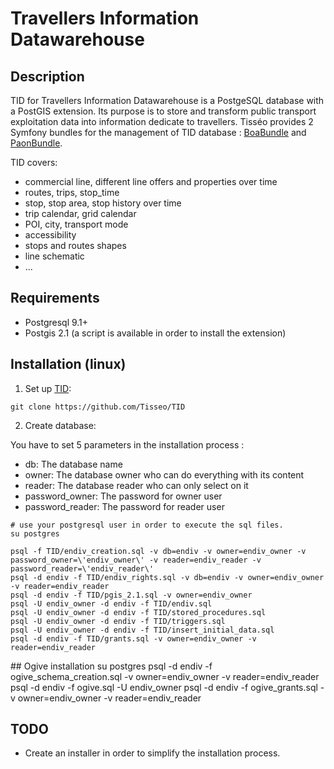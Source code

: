 # Travellers Information Datawarehouse

## Description

TID for Travellers Information Datawarehouse is a PostgeSQL database with a PostGIS extension. Its purpose is to store and transform public transport exploitation data into information dedicate to travellers. Tisséo provides 2 Symfony bundles for the management of TID database : [BoaBundle] and [PaonBundle].

TID covers:
 
- commercial line, different line offers and properties over time
- routes, trips, stop_time
- stop, stop area, stop history over time
- trip calendar, grid calendar
- POI, city, transport mode
- accessibility
- stops and routes shapes
- line schematic
- ...

## Requirements

- Postgresql 9.1+
- Postgis 2.1 (a script is available in order to install the extension)

## Installation (linux)

1. Set up [TID]:

```
git clone https://github.com/Tisseo/TID
```

2. Create database:

You have to set 5 parameters in the installation process :
- db: The database name
- owner: The database owner who can do everything with its content
- reader: The database reader who can only select on it
- password_owner: The password for owner user
- password_reader: The password for reader user

```Shell
# use your postgresql user in order to execute the sql files.
su postgres

psql -f TID/endiv_creation.sql -v db=endiv -v owner=endiv_owner -v password_owner=\'endiv_owner\' -v reader=endiv_reader -v password_reader=\'endiv_reader\'
psql -d endiv -f TID/endiv_rights.sql -v db=endiv -v owner=endiv_owner -v reader=endiv_reader
psql -d endiv -f TID/pgis_2.1.sql -v owner=endiv_owner
psql -U endiv_owner -d endiv -f TID/endiv.sql
psql -U endiv_owner -d endiv -f TID/stored_procedures.sql
psql -U endiv_owner -d endiv -f TID/triggers.sql
psql -U endiv_owner -d endiv -f TID/insert_initial_data.sql
psql -d endiv -f TID/grants.sql -v owner=endiv_owner -v reader=endiv_reader
```

## Ogive installation
su postgres
psql -d endiv -f ogive_schema_creation.sql -v owner=endiv_owner -v reader=endiv_reader
psql -d endiv -f ogive.sql -U endiv_owner
psql -d endiv -f ogive_grants.sql -v owner=endiv_owner -v reader=endiv_reader

## TODO

- Create an installer in order to simplify the installation process.

[PaonBundle]:https://github.com/Tisseo/PaonBundle
[BoaBundle]:https://github.com/Tisseo/BoaBundle
[TID]:https://github.com/Tisseo/TID
